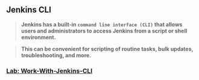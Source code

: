 ## Jenkins CLI

> **Jenkins has a built-in `command line interface (CLI)` that allows users and administrators to access Jenkins from a script or shell environment.**

> **This can be convenient for scripting of routine tasks, bulk updates, troubleshooting, and more.**

### [Lab: Work-With-Jenkins-CLI](https://github.com/lerndevops/labs/blob/master/jenkins/jenkins-cli/jenkins-cli.pdf)
